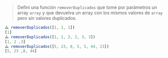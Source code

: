 > Definí una función `removerDuplicados` que tome por parámetros un array `array` y que devuelva un array con los mismos valores de `array` pero sin valores duplicados.
>
```javascript
ム removerDuplicados([1, 1, 1])
[1]
ム removerDuplicados([1, 1, 2, 2, 3, 3])
[1, 2 ,3]
ム removerDuplicados([5, 23, 8, 5, 5, 44, 23])
[5, 23 ,8, 44]
```